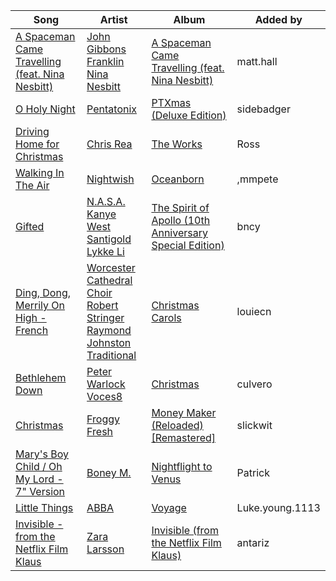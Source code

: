 | Song | Artist | Album | Added by |
|-|-|-|-|
| [A Spaceman Came Travelling (feat. Nina Nesbitt)](https://open.spotify.com/track/0EtbUVT2JIvm34tOJwLorJ) | [John Gibbons](https://open.spotify.com/artist/72luDUYRlE8N8lPSgyhiwo)<br>[Franklin](https://open.spotify.com/artist/4bU685oayr3KvaP4qdoYdu)<br>[Nina Nesbitt](https://open.spotify.com/artist/7AzjETXRUKNRSJHMW9GIqd) | [A Spaceman Came Travelling (feat. Nina Nesbitt)](https://open.spotify.com/album/4U35CJaKKGQuMKHwR1EZ4Q) | matt.hall |
| [O Holy Night](https://open.spotify.com/track/4IJQbsqJlTyXgN7qwUGSNM) | [Pentatonix](https://open.spotify.com/artist/26AHtbjWKiwYzsoGoUZq53) | [PTXmas (Deluxe Edition)](https://open.spotify.com/album/5ZwH7KH8Zw0m76hYwANMos) | sidebadger |
| [Driving Home for Christmas](https://open.spotify.com/track/3Z3QhZAZpqwZa1phsbQ3JZ) | [Chris Rea](https://open.spotify.com/artist/5KEG7G8LDYlHgFDqZyEEs2) | [The Works](https://open.spotify.com/album/1FFugUhUxnLxYb4eqqDwGn) | Ross |
| [Walking In The Air](https://open.spotify.com/track/76AXMOFR4rEp7blL7IpNLe) | [Nightwish](https://open.spotify.com/artist/2NPduAUeLVsfIauhRwuft1) | [Oceanborn](https://open.spotify.com/album/37LveKPgKGwpuI0cEVbPj4) | ,mmpete |
| [Gifted](https://open.spotify.com/track/2D55ClmE6FsUYTVjPn31aK) | [N.A.S.A.](https://open.spotify.com/artist/07WjVPM79OGQLOZ1jfUVk9)<br>[Kanye West](https://open.spotify.com/artist/5K4W6rqBFWDnAN6FQUkS6x)<br>[Santigold](https://open.spotify.com/artist/6Jrxnp0JgqmeUX1veU591p)<br>[Lykke Li](https://open.spotify.com/artist/6oBm8HB0yfrIc9IHbxs6in) | [The Spirit of Apollo (10th Anniversary Special Edition)](https://open.spotify.com/album/4qwZCcynsMA7ZgpLvw10w6) | bncy |
| [Ding, Dong, Merrily On High - French](https://open.spotify.com/track/7LsDIfZacrHwpDITj5dd52) | [Worcester Cathedral Choir](https://open.spotify.com/artist/2Q8CT4BXxx2vm5KcaeLoQz)<br>[Robert Stringer](https://open.spotify.com/artist/44L94lUy9LjKKzBBTmihao)<br>[Raymond Johnston](https://open.spotify.com/artist/5UWZBoWuSJtbK9dDpvRMZp)<br>[Traditional](https://open.spotify.com/artist/1U5zgr455OGyIkLNXvDdrf) | [Christmas Carols](https://open.spotify.com/album/4HffNrQ5TRTLlbHuPiJHYV) | louiecn |
| [Bethlehem Down](https://open.spotify.com/track/6VMtaMm3dHTt6NVUvLKNpC) | [Peter Warlock](https://open.spotify.com/artist/5HUhm1zKJGkJEg4qH88Xfd)<br>[Voces8](https://open.spotify.com/artist/32nW8kGbs65y8CSlIvREuc) | [Christmas](https://open.spotify.com/album/2aIQA8i1ajdEOdHKKiISp4) | culvero |
| [Christmas](https://open.spotify.com/track/3whDXURPUwQP3NjGSGiqgQ) | [Froggy Fresh](https://open.spotify.com/artist/0QsjXBgmv5j7WSHYfo7L82) | [Money Maker (Reloaded) [Remastered]](https://open.spotify.com/album/2F1JqtfR5j7C7Aaz8KEpNl) | slickwit |
| [Mary's Boy Child / Oh My Lord - 7" Version](https://open.spotify.com/track/5RxFKwABZAQn3itsGPetjL) | [Boney M.](https://open.spotify.com/artist/54R6Y0I7jGUCveDTtI21nb) | [Nightflight to Venus](https://open.spotify.com/album/0txzXbDfTn3vAdx77iCaXd) | Patrick |
| [Little Things](https://open.spotify.com/track/1vLPyotXnRlM2EJIHK16LW) | [ABBA](https://open.spotify.com/artist/0LcJLqbBmaGUft1e9Mm8HV) | [Voyage](https://open.spotify.com/album/0uUtGVj0y9FjfKful7cABY) | Luke.young.1113 |
| [Invisible - from the Netflix Film Klaus](https://open.spotify.com/track/62z2Su8BBGvR50aOvdjPzW) | [Zara Larsson](https://open.spotify.com/artist/1Xylc3o4UrD53lo9CvFvVg) | [Invisible (from the Netflix Film Klaus)](https://open.spotify.com/album/2zPVfckf1i4YAN3qiHtYqW) | antariz |